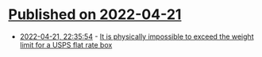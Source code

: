 # [Published on 2022-04-21](index.md)

* [2022-04-21, 22:35:54](https://news.ycombinator.com/item?id=31116024) - [It is physically impossible to exceed the weight limit for a USPS flat rate box](https://twitter.com/PaulMSherman/status/1516936733769801734)
